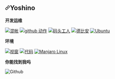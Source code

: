<article class="markdown-body entry-content container-lg f5" itemprop="text"><h1 dir="auto"><a id="user-content-ttimochan-" class="anchor" aria-hidden="true" href="#ttimochan-"><svg class="octicon octicon-link" viewBox="0 0 16 16" version="1.1" width="16" height="16" aria-hidden="true"><path fill-rule="evenodd" d="M7.775 3.275a.75.75 0 001.06 1.06l1.25-1.25a2 2 0 112.83 2.83l-2.5 2.5a2 2 0 01-2.83 0 .75.75 0 00-1.06 1.06 3.5 3.5 0 004.95 0l2.5-2.5a3.5 3.5 0 00-4.95-4.95l-1.25 1.25zm-4.69 9.64a2 2 0 010-2.83l2.5-2.5a2 2 0 012.83 0 .75.75 0 001.06-1.06 3.5 3.5 0 00-4.95 0l-2.5 2.5a3.5 3.5 0 004.95 4.95l1.25-1.25a.75.75 0 00-1.06-1.06l-1.25 1.25a2 2 0 01-2.83 0z"></path></svg></a><font style="vertical-align: inherit;"><font style="vertical-align: inherit;">Yoshino</font></font><a target="_blank" rel="noopener noreferrer nofollow" href="https://camo.githubusercontent.com/c8415b2c729a5d74b3fa981c8bcc4416f3cb2cf2c775b7e39b28598e31ed7be7/68747470733a2f2f76697369746f722d62616467652e6c616f62692e6963752f62616467653f706167655f69643d74696d6f6368616e2d636e2e726561646d65"><img src="https://camo.githubusercontent.com/c8415b2c729a5d74b3fa981c8bcc4416f3cb2cf2c775b7e39b28598e31ed7be7/68747470733a2f2f76697369746f722d62616467652e6c616f62692e6963752f62616467653f706167655f69643d74696d6f6368616e2d636e2e726561646d65" alt="" data-canonical-src="https://visitor-badge.laobi.icu/badge?page_id=timochan-cn.readme" style="max-width: 100%;"></a></h1>
<p dir="auto"><strong><font style="vertical-align: inherit;"><font style="vertical-align: inherit;">开发运维</font></font></strong></p>
<p dir="auto">
  <a target="_blank" rel="noopener noreferrer nofollow" href="https://camo.githubusercontent.com/561f3d4fd727fcca82984c91a65eca069ff34a435072158f6947c4ca52370eae/68747470733a2f2f696d672e736869656c64732e696f2f62616467652f2d4769742d4630353033323f7374796c653d666c61742d737175617265266c6f676f3d676974266c6f676f436f6c6f723d7768697465"><img alt="混帐" src="https://camo.githubusercontent.com/561f3d4fd727fcca82984c91a65eca069ff34a435072158f6947c4ca52370eae/68747470733a2f2f696d672e736869656c64732e696f2f62616467652f2d4769742d4630353033323f7374796c653d666c61742d737175617265266c6f676f3d676974266c6f676f436f6c6f723d7768697465" data-canonical-src="https://img.shields.io/badge/-Git-F05032?style=flat-square&amp;logo=git&amp;logoColor=white" style="max-width: 100%;"></a>
  <a target="_blank" rel="noopener noreferrer nofollow" href="https://camo.githubusercontent.com/a8fde3e1713490a7a4f4e1f51e8d20ce21c367e6ce71a0bc41cba444b3092ed7/68747470733a2f2f696d672e736869656c64732e696f2f62616467652f2d44726f6e652d3230383846463f7374796c653d666c61742d737175617265266c6f676f3d44726f6e65266c6f676f436f6c6f723d7768697465"><img alt="github 动作" src="https://camo.githubusercontent.com/a8fde3e1713490a7a4f4e1f51e8d20ce21c367e6ce71a0bc41cba444b3092ed7/68747470733a2f2f696d672e736869656c64732e696f2f62616467652f2d44726f6e652d3230383846463f7374796c653d666c61742d737175617265266c6f676f3d44726f6e65266c6f676f436f6c6f723d7768697465" data-canonical-src="https://img.shields.io/badge/-Drone-2088FF?style=flat-square&amp;logo=Drone&amp;logoColor=white" style="max-width: 100%;"></a>
  <a target="_blank" rel="noopener noreferrer nofollow" href="https://camo.githubusercontent.com/4d015bf250194995d899a5d2b90babf1afc4458c1589b93e58fdfa4119749a49/68747470733a2f2f696d672e736869656c64732e696f2f62616467652f2d446f636b65722d3436613266313f7374796c653d666c61742d737175617265266c6f676f3d646f636b6572266c6f676f436f6c6f723d7768697465"><img alt="码头工人" src="https://camo.githubusercontent.com/4d015bf250194995d899a5d2b90babf1afc4458c1589b93e58fdfa4119749a49/68747470733a2f2f696d672e736869656c64732e696f2f62616467652f2d446f636b65722d3436613266313f7374796c653d666c61742d737175617265266c6f676f3d646f636b6572266c6f676f436f6c6f723d7768697465" data-canonical-src="https://img.shields.io/badge/-Docker-46a2f1?style=flat-square&amp;logo=docker&amp;logoColor=white" style="max-width: 100%;"></a>
  <a target="_blank" rel="noopener noreferrer nofollow" href="https://camo.githubusercontent.com/916eedae29091c2f210027e94c7ea4e8bef4ea1543bf4d53b6cf986b51f0dd30/68747470733a2f2f696d672e736869656c64732e696f2f62616467652f2d44656269616e2d4646303033333f7374796c653d666c61742d737175617265266c6f676f3d44656269616e266c6f676f436f6c6f723d7768697465"><img alt="德比安" src="https://camo.githubusercontent.com/916eedae29091c2f210027e94c7ea4e8bef4ea1543bf4d53b6cf986b51f0dd30/68747470733a2f2f696d672e736869656c64732e696f2f62616467652f2d44656269616e2d4646303033333f7374796c653d666c61742d737175617265266c6f676f3d44656269616e266c6f676f436f6c6f723d7768697465" data-canonical-src="https://img.shields.io/badge/-Debian-FF0033?style=flat-square&amp;logo=Debian&amp;logoColor=white" style="max-width: 100%;"></a>
  <a target="_blank" rel="noopener noreferrer nofollow" href="https://camo.githubusercontent.com/6e5829abd403a19a903597c4b07f50d81c13703f8ebe0ce11967b61852efeef8/68747470733a2f2f696d672e736869656c64732e696f2f62616467652f2d5562756e74752d4442363532413f7374796c653d666c61742d737175617265266c6f676f3d7562756e7475266c6f676f436f6c6f723d7768697465"><img alt="Ubuntu" src="https://camo.githubusercontent.com/6e5829abd403a19a903597c4b07f50d81c13703f8ebe0ce11967b61852efeef8/68747470733a2f2f696d672e736869656c64732e696f2f62616467652f2d5562756e74752d4442363532413f7374796c653d666c61742d737175617265266c6f676f3d7562756e7475266c6f676f436f6c6f723d7768697465" data-canonical-src="https://img.shields.io/badge/-Ubuntu-DB652A?style=flat-square&amp;logo=ubuntu&amp;logoColor=white" style="max-width: 100%;"></a>
</p>
<p dir="auto"><strong><font style="vertical-align: inherit;"><font style="vertical-align: inherit;">环境</font></font></strong></p>
<p dir="auto">
  <a target="_blank" rel="noopener noreferrer nofollow" href="https://camo.githubusercontent.com/3c713979ece362994f29c39d28bdf1ba0e319e31e003976fff56d838f5ce48aa/68747470733a2f2f696d672e736869656c64732e696f2f62616467652f2d57696e646f77732d3333333f7374796c653d666c61742d737175617265266c6f676f3d77696e646f7773266c6f676f436f6c6f723d7768697465"><img alt="视窗" src="https://camo.githubusercontent.com/3c713979ece362994f29c39d28bdf1ba0e319e31e003976fff56d838f5ce48aa/68747470733a2f2f696d672e736869656c64732e696f2f62616467652f2d57696e646f77732d3333333f7374796c653d666c61742d737175617265266c6f676f3d77696e646f7773266c6f676f436f6c6f723d7768697465" data-canonical-src="https://img.shields.io/badge/-Windows-333?style=flat-square&amp;logo=windows&amp;logoColor=white" style="max-width: 100%;"></a>
  <a target="_blank" rel="noopener noreferrer nofollow" href="https://camo.githubusercontent.com/100cdc29afd1ca60ea4bd9ff84f5de2699120182056d3a84ca07697a81ca3153/68747470733a2f2f696d672e736869656c64732e696f2f62616467652f56697375616c25323053747564696f253230436f64652d626c75653f7374796c653d666c61742d737175617265266c6f676f3d76697375616c2d73747564696f2d636f6465266c6f676f436f6c6f723d666666666666"><img alt="代码" src="https://camo.githubusercontent.com/100cdc29afd1ca60ea4bd9ff84f5de2699120182056d3a84ca07697a81ca3153/68747470733a2f2f696d672e736869656c64732e696f2f62616467652f56697375616c25323053747564696f253230436f64652d626c75653f7374796c653d666c61742d737175617265266c6f676f3d76697375616c2d73747564696f2d636f6465266c6f676f436f6c6f723d666666666666" data-canonical-src="https://img.shields.io/badge/Visual%20Studio%20Code-blue?style=flat-square&amp;logo=visual-studio-code&amp;logoColor=ffffff" style="max-width: 100%;"></a>
  <a target="_blank" rel="noopener noreferrer nofollow" href="https://camo.githubusercontent.com/bfc32af062bf4baec29ee13df812278048f52148e522d79045919369cc939c69/68747470733a2f2f696d672e736869656c64732e696f2f62616467652f2d4d616e6a61726f2532304c696e75782d3142343930423f7374796c653d666c61742d737175617265266c6f676f3d4d616e6a61726f2532304c696e7578266c6f676f436f6c6f723d314234393042"><img alt="Manjaro Linux" src="https://camo.githubusercontent.com/bfc32af062bf4baec29ee13df812278048f52148e522d79045919369cc939c69/68747470733a2f2f696d672e736869656c64732e696f2f62616467652f2d4d616e6a61726f2532304c696e75782d3142343930423f7374796c653d666c61742d737175617265266c6f676f3d4d616e6a61726f2532304c696e7578266c6f676f436f6c6f723d314234393042" data-canonical-src="https://img.shields.io/badge/-Manjaro%20Linux-1B490B?style=flat-square&amp;logo=Manjaro%20Linux&amp;logoColor=1B490B" style="max-width: 100%;"></a>
<p dir="auto"><strong><font style="vertical-align: inherit;"><font style="vertical-align: inherit;">你能找到我吗</font></font></strong></p>

<img alt="Github" src="https://camo.githubusercontent.com/297212f5cfd71f14f1a774a22bfd24b24bfa996aa72f4d941f790c8606ca8f0d/68747470733a2f2f696d672e736869656c64732e696f2f62616467652f4769744875622d2532333132313030452e7376673f267374796c653d666f722d7468652d6261646765266c6f676f3d476974687562266c6f676f436f6c6f723d7768697465" data-canonical-src="https://img.shields.io/badge/GitHub-%2312100E.svg?&amp;style=for-the-badge&amp;logo=Github&amp;logoColor=white" style="max-width: 100%;">
